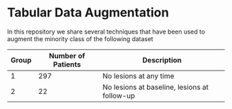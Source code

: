 # Tabular Data Augmentation

In this repository we share several techniques that have been used to augment the minority class of the following dataset

| Group | Number of Patients | Description                                  |
|-------|--------------------|----------------------------------------------|
| 1     | 297                | No lesions at any time                       |
| 2     | 22                 | No lesions at baseline, lesions at follow-up |


